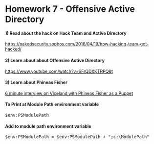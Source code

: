 <h1>Homework 7 - Offensive Active Directory</h1>



<h4>1) Read about the hack on Hack Team and Active Directory</h4>
<a href="https://nakedsecurity.sophos.com/2016/04/19/how-hacking-team-got-hacked/">https://nakedsecurity.sophos.com/2016/04/19/how-hacking-team-got-hacked/</a>



<h4>2) Learn about about Offensive Active Directory</h4>
<a href="https://www.youtube.com/watch?v=6FrQDXKTRPQ&t=380s">https://www.youtube.com/watch?v=6FrQDXKTRPQ&t</a>



<h4>3) Learn about Phineas Fisher</h4>
<a href="https://www.youtube.com/watch?v=BpyCl1Qm6Xs&t=190s">6 minute interview on Viceland with Phineas Fisher as a Puppet</a>


<h4>To Print at Module Path environment variable</h4>

<pre>
$env:PSModulePath
</pre>

<h4>Add to module path environment variable</h4>
<pre>
$env:PSModulePath = $env:PSModulePath + ";c:\ModulePath"
</pre>
